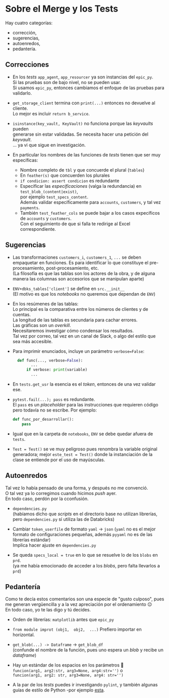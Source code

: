 
# Sobre el Merge y los Tests 

Hay cuatro categorías:  
- corrección,
- sugerencias, 
- autoenredos, 
- pedantería. 

## Correcciones  

- En los _tests_ `app_agent`, `app_resourcer` ya son instancias del `epic_py`.  
  Si las pruebas son de bajo nivel, no se pueden usar.  
  Si usamos `epic_py`, entonces cambiamos el enfoque de las pruebas para validarlo.  

- `get_storage_client` termina con `print(...)` entonces no devuelve al cliente.    
  Lo mejor es incluir `return b_service`.  

- `isinstance(key_vault, KeyVault)` no funciona porque las _keyvaults_ pueden  
  generarse sin estar validadas.  Se necesita hacer una petición del _keyvault_.  
  ... ya vi que sigue en investigación.  

- En particular los nombres de las funciones de _tests_ tienen que ser muy específicas:   
  - Nombre completo de `tbl` y que concuerde el plural (`tables`)   
  - En `feather(s)` que concuerden los plurales  
  - `if condicion: assert condicion` es redundante    
  - Especificar las _especificaciones_ (valga la redundancia) en `test_blob_(content|exist)`,  
    por ejemplo `test_specs_content`.  
    Además validar específicamente para `accounts`, `customers`, y tal vez `payments`.  
  - También `test_feather_cols` se puede bajar a los casos expecíficos de `accounts` y `customers`.  
    Con el seguimiento de que si falla te redirige al Excel correspondiente.  


## Sugerencias

- Las transformaciones `customers_i`, `customers_1`, `...` se deben empaquetar 
  en funciones.  Es para identificar lo que constituye el pre-procesamiento, 
  post-procesamiento, etc.  
  (La filosofía es que las tablas son los actores de la obra, 
  y de alguna manera las columnas son accesorios que se manipulan aparte)

- `ENV+dbks_tables['client']` se define en `src.__init__`  
    (El motivo es que los _notebooks_ no queremos que dependan de `ENV`)

- En los resúmenes de las tablas:   
  Lo principal es la comparativa entre los números de clientes y de cuentas.  
  La longitud de las tablas es secundaria para cachar errores.  
  Las gráficas son un _overkill_.  
  Necesitaremos investigar cómo condensar los resultados.  
  Tal vez por correo, tal vez en un canal de Slack, o algo del estilo que sea más accesible. 
  
- Para imprimir enunciados, incluye un parámetro `verbose=False`: 
  ```python
	def func(..., verbose=False):
		  ...
  		if verbose: print(variable)
		  ...
	```

- En `tests.get_usr` la esencia es el _token_, entonces de una vez validar ese.  
 
- `pytest.fail(...); pass` es redundante.  
  El `pass` es un _placeholder_ para las instrucciones que requieren código pero 
  todavía no se escribe.  Por ejemplo:  
  ```python 
  def func_por_desarrollar(): 
      pass
  ```

- Igual que en la carpeta de `notebooks`, `ENV` se debe quedar afuera de `tests`.  

- `Test = Test()` se ve muy peligroso pues renombra la variable original generadora; 
  mejor `este_test = Test()` donde la instanciación de la clase se entiende por 
  el uso de mayúsculas.  


## Autoenredos 

Tal vez lo había pensado de una forma, y después no me convenció.  
O tal vez ya lo corregimos cuando hicimos _push_ ayer.  
En todo caso, perdón por la cconfusión.  

- `dependencies.py`  
  (habíamos dicho que _scripts_ en el directorio base no utilizan librerías, 
  pero `dependencies.py` sí utiliza las de Databricks)

- Cambiar `token_userfile` de formato `yaml` -> `json` 
  (`yaml` no es el mejor formato de configuraciones pequeñas, además `pyyaml` 
  no es de las librerías estándar)   
  Implica hacer ajuste en `dependencies.py`  

- Se queda `specs_local = true` en lo que se resuelve lo de los `blobs` en `prd`.  
  (ya me había emocionado de acceder a los _blobs_, pero falta llevarlos a `prd`)


## Pedantería  

Como te decía estos comentarios son una especie de "gusto culposo", pues me generan 
vergüencilla y a la vez apreciación por el ordenamiento 😐  
En todo caso, yo te las digo y tú decides.  

- Orden de librerías:  `matplotlib` antes que `epic_py`

- `from module improt (obj1, 
                       obj2, 
                       ...)`
	Prefiero importar en horizontal. 

- `get_blob(...) -> Dataframe` -> `get_blob_df`  
  (confunde el nombre de la función, pues uno espera un _blob_ y recibe un _dataframe_)

- Hay un estándar de los espacios en los parámetros 😬  
	`funcion(arg1, arg2:str, arg3=None, arg4:str='')` o  
  `funcion(arg1, arg2: str, arg3=None, arg4: str='')`  
    
- A la par de los _tests_ puedes ir investigando `pylint`, y también algunas guías de 
estilo de Python -por ejemplo [esta][pep-8].  


[pep-8]: https://ellibrodepython.com/python-pep8
